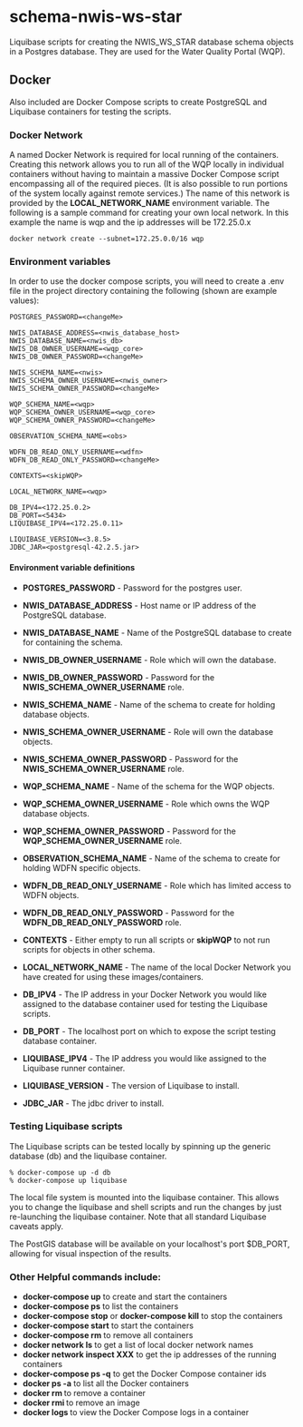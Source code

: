 # schema\-nwis\-ws\-star

Liquibase scripts for creating the NWIS\_WS\_STAR database schema objects in a Postgres database. They 
are used for the Water Quality Portal (WQP).

## Docker
Also included are Docker Compose scripts to create PostgreSQL and Liquibase containers for testing the scripts.

### Docker Network
A named Docker Network is required for local running of the containers. Creating this network allows you to run all of the WQP locally in individual containers without having to maintain a massive Docker Compose script encompassing all of the required pieces. (It is also possible to run portions of the system locally against remote services.) The name of this network is provided by the __LOCAL_NETWORK_NAME__ environment variable. The following is a sample command for creating your own local network. In this example the name is wqp and the ip addresses will be 172.25.0.x

```
docker network create --subnet=172.25.0.0/16 wqp
```

### Environment variables
In order to use the docker compose scripts, you will need to create a .env file in the project directory containing
the following (shown are example values):

```
POSTGRES_PASSWORD=<changeMe>

NWIS_DATABASE_ADDRESS=<nwis_database_host>
NWIS_DATABASE_NAME=<nwis_db>
NWIS_DB_OWNER_USERNAME=<wqp_core>
NWIS_DB_OWNER_PASSWORD=<changeMe>

NWIS_SCHEMA_NAME=<nwis>
NWIS_SCHEMA_OWNER_USERNAME=<nwis_owner>
NWIS_SCHEMA_OWNER_PASSWORD=<changeMe>

WQP_SCHEMA_NAME=<wqp>
WQP_SCHEMA_OWNER_USERNAME=<wqp_core>
WQP_SCHEMA_OWNER_PASSWORD=<changeMe>

OBSERVATION_SCHEMA_NAME=<obs>

WDFN_DB_READ_ONLY_USERNAME=<wdfn>
WDFN_DB_READ_ONLY_PASSWORD=<changeMe>

CONTEXTS=<skipWQP>

LOCAL_NETWORK_NAME=<wqp>

DB_IPV4=<172.25.0.2>
DB_PORT=<5434>
LIQUIBASE_IPV4=<172.25.0.11>

LIQUIBASE_VERSION=<3.8.5>
JDBC_JAR=<postgresql-42.2.5.jar>

```
#### Environment variable definitions

* **POSTGRES_PASSWORD** - Password for the postgres user.

* **NWIS_DATABASE_ADDRESS** - Host name or IP address of the PostgreSQL database.
* **NWIS_DATABASE_NAME** - Name of the PostgreSQL database to create for containing the schema.
* **NWIS_DB_OWNER_USERNAME** - Role which will own the database.
* **NWIS_DB_OWNER_PASSWORD** - Password for the **NWIS_SCHEMA_OWNER_USERNAME** role.

* **NWIS_SCHEMA_NAME** - Name of the schema to create for holding database objects.
* **NWIS_SCHEMA_OWNER_USERNAME** - Role will own the database objects.
* **NWIS_SCHEMA_OWNER_PASSWORD** - Password for the **NWIS_SCHEMA_OWNER_USERNAME** role.

* **WQP_SCHEMA_NAME** - Name of the schema for the WQP objects.
* **WQP_SCHEMA_OWNER_USERNAME** - Role which owns the WQP database objects.
* **WQP_SCHEMA_OWNER_PASSWORD** - Password for the **WQP_SCHEMA_OWNER_USERNAME** role.

* **OBSERVATION_SCHEMA_NAME** - Name of the schema to create for holding WDFN specific objects.

* **WDFN_DB_READ_ONLY_USERNAME** - Role which has limited access to WDFN objects.
* **WDFN_DB_READ_ONLY_PASSWORD** - Password for the **WDFN_DB_READ_ONLY_PASSWORD** role.

* **CONTEXTS** - Either empty to run all scripts or **skipWQP** to not run scripts for objects in other schema.

* **LOCAL_NETWORK_NAME** - The name of the local Docker Network you have created for using these images/containers.

* **DB_IPV4** - The IP address in your Docker Network you would like assigned to the database container used for testing the Liquibase scripts.
* **DB_PORT** - The localhost port on which to expose the script testing database container.
* **LIQUIBASE_IPV4** - The IP address you would like assigned to the Liquibase runner container.

* **LIQUIBASE_VERSION** - The version of Liquibase to install.
* **JDBC_JAR** - The jdbc driver to install.

### Testing Liquibase scripts
The Liquibase scripts can be tested locally by spinning up the generic database (db) and the liquibase container.

```
% docker-compose up -d db
% docker-compose up liquibase
```

The local file system is mounted into the liquibase container. This allows you to change the liquibase and shell scripts and run the changes by just re-launching the liquibase container. Note that all standard Liquibase caveats apply.

The PostGIS database will be available on your localhost's port $DB_PORT, allowing for visual inspection of the results.

### Other Helpful commands include:
* __docker-compose up__ to create and start the containers
* __docker-compose ps__ to list the containers
* __docker-compose stop__ or __docker-compose kill__ to stop the containers
* __docker-compose start__ to start the containers
* __docker-compose rm__ to remove all containers
* __docker network ls__ to get a list of local docker network names
* __docker network inspect XXX__ to get the ip addresses of the running containers
* __docker-compose ps -q__ to get the Docker Compose container ids
* __docker ps -a__ to list all the Docker containers
* __docker rm <containerId>__ to remove a container
* __docker rmi <imageId>__ to remove an image
* __docker logs <containerID>__ to view the Docker Compose logs in a container
